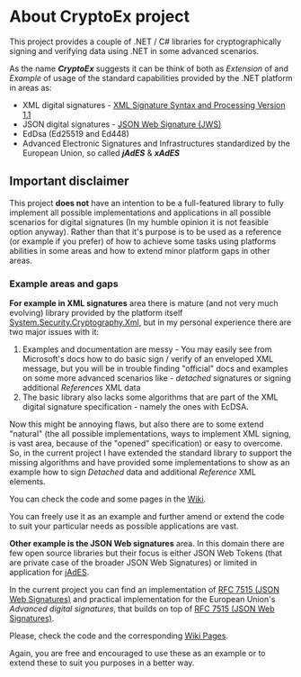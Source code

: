 # About CryptoEx project

This project provides a couple of .NET / C# libraries for cryptographically signing and verifying data using .NET in some advanced scenarios.

As the name ***CryptoEx*** suggests it can be think of both as *Extension* of and *Example* of usage of the standard capabilities provided by the .NET platform in areas as:
- XML digital signatures - [XML Signature Syntax and Processing Version 1.1](https://www.w3.org/TR/xmldsig-core/)
- JSON digital signatures - [JSON Web Signature (JWS)](https://www.rfc-editor.org/rfc/rfc7515)
- EdDsa (Ed25519 and Ed448)
- Advanced Electronic Signatures and Infrastructures standardized by the European Union, so called ***jAdES*** & ***xAdES*** 

## Important disclaimer

This project **does not** have an intention to be a full-featured library to fully implement all possible implementations and applications in all possible scenarios for digital signatures (In my humble opinion it is not feasible option anyway). Rather than that it's purpose is to be used as a reference (or example if you prefer) of how to achieve some tasks using platforms abilities in some areas and how to extend minor platform gaps in other areas.

### Example areas and gaps 

**For example in XML signatures** area there is mature (and not very much evolving) library provided by the platform itself [System.Security.Cryptography.Xml](https://www.nuget.org/packages/System.Security.Cryptography.Xml/), but in my personal experience there are two major issues with it:
1. Examples and documentation are messy - You may easily see from Microsoft's docs how to do basic sign / verify of an enveloped XML message, but you will be in trouble finding "official" docs and examples on some more advanced scenarios like - *detached* signatures or signing additional *References* XML data 
2. The basic library also lacks some algorithms that are part of the XML digital signature specification - namely the ones with EcDSA.

Now this might be annoying flaws, but also there are to some extend "natural" (the all possible implementations, ways to implement XML signing, is vast area, because of the "opened" specification) or easy to overcome. So, in the current project I have extended the standard library to support the missing algorithms and have provided some implementations to show as an example how to sign *Detached* data and additional *Reference* XML elements.

You can check the code and some pages in the [Wiki](https://github.com/agyonov/CryptoEx/wiki).

You can freely use it as an example and further amend or extend the code to suit your particular needs as possible applications are vast.

**Other example is the JSON Web signatures** area. In this domain there are few open source libraries but their focus is either JSON Web Tokens (that are private case of the broader JSON Web Signatures) or limited in application for [jAdES](https://www.etsi.org/deliver/etsi_ts/119100_119199/11918201/01.01.01_60/ts_11918201v010101p.pdf).

In the current project you can find an implementation of [RFC 7515 (JSON Web Signatures)](https://www.rfc-editor.org/rfc/rfc7515.html) and practical implementation for the European Union's *Advanced digital signatures*, that builds on top of [RFC 7515 (JSON Web Signatures)](https://www.rfc-editor.org/rfc/rfc7515.html).

Please, check the code and the corresponding [Wiki Pages](https://github.com/agyonov/CryptoEx/wiki).

Again, you are free and encouraged to use these as an example or to extend these to suit you purposes in a better way.

